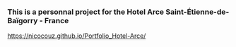 ### This is a personnal project for the Hotel Arce Saint-Étienne-de-Baïgorry - France

https://nicocouz.github.io/Portfolio_Hotel-Arce/
